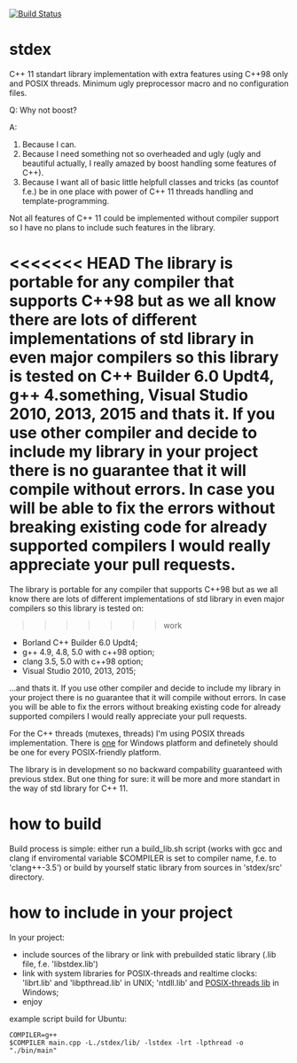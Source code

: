 [![Build Status](https://travis-ci.org/oktonion/stdex.svg?branch=tests)](https://travis-ci.org/oktonion/stdex)

# stdex
C++ 11 standart library implementation with extra features using C++98 only and POSIX threads. Minimum ugly preprocessor macro and no configuration files. 

Q: Why not boost?

A: 
1. Because I can.
2. Because I need something not so overheaded and ugly (ugly and beautiful actually, I really amazed by boost handling some features of C++).
3. Because I want all of basic little helpfull classes and tricks (as countof f.e.) be in one place with power of C++ 11 threads handling and template-programming.

Not all features of C++ 11 could be implemented without compiler support so I have no plans to include such features in the library.

<<<<<<< HEAD
The library is portable for any compiler that supports C++98 but as we all know there are lots of different implementations of std library in even major compilers so this library is tested on C++ Builder 6.0 Updt4, g++ 4.something, Visual Studio 2010, 2013, 2015 and thats it. If you use other compiler and decide to include my library in your project there is no guarantee that it will compile without errors. In case you will be able to fix the errors without breaking existing code for already supported compilers I would really appreciate your pull requests.
=======
The library is portable for any compiler that supports C++98 but as we all know there are lots of different implementations of std library in even major compilers so this library is tested on: 
>>>>>>> work

* Borland C++ Builder 6.0 Updt4; 
* g++ 4.9, 4.8, 5.0 with c++98 option;
* clang 3.5, 5.0 with c++98 option;
* Visual Studio 2010, 2013, 2015;

...and thats it. If you use other compiler and decide to include my library in your project there is no guarantee that it will compile without errors. In case you will be able to fix the errors without breaking existing code for already supported compilers I would really appreciate your pull requests.

For the C++ threads (mutexes, threads) I'm using POSIX threads implementation. There is [one](https://github.com/GerHobbelt/pthread-win32 "I'm using this implementation") for Windows platform and definetely should be one for every POSIX-friendly platform.

The library is in development so no backward compability guaranteed with previous stdex. But one thing for sure: it will be more and more standart in the way of std library for C++ 11. 

# how to build
Build process is simple: either run a build_lib.sh script (works with gcc and clang if enviromental variable $COMPILER is set to compiler name, f.e. to 'clang++-3.5') or build by yourself static library from sources in 'stdex/src' directory.

# how to include in your project
In your project: 
* include sources of the library or link with prebuilded static library (.lib file, f.e. 'libstdex.lib')
* link with system libraries for POSIX-threads and realtime clocks: 'librt.lib' and 'libpthread.lib' in UNIX; 'ntdll.lib' and [POSIX-threads lib](https://github.com/GerHobbelt/pthread-win32 "I'm using this implementation") in Windows;
* enjoy

example script build for Ubuntu:
```
COMPILER=g++
$COMPILER main.cpp -L./stdex/lib/ -lstdex -lrt -lpthread -o "./bin/main"
```
